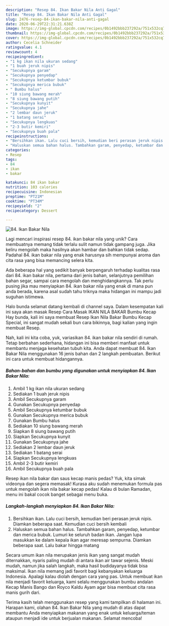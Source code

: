 ```yaml
---
description: "Resep 84. Ikan Bakar Nila Anti Gagal"
title: "Resep 84. Ikan Bakar Nila Anti Gagal"
slug: 2476-resep-84-ikan-bakar-nila-anti-gagal
date: 2020-06-29T22:31:21.638Z
image: https://img-global.cpcdn.com/recipes/0b1492bbb237292a/751x532cq70/84-ikan-bakar-nila-foto-resep-utama.jpg
thumbnail: https://img-global.cpcdn.com/recipes/0b1492bbb237292a/751x532cq70/84-ikan-bakar-nila-foto-resep-utama.jpg
cover: https://img-global.cpcdn.com/recipes/0b1492bbb237292a/751x532cq70/84-ikan-bakar-nila-foto-resep-utama.jpg
author: Cecelia Schneider
ratingvalue: 4.1
reviewcount: 4
recipeingredient:
- "1 kg ikan nila ukuran sedang"
- "1 buah jeruk nipis"
- "Secukupnya garam"
- "Secukupnya penyedap"
- "Secukupnya ketumbar bubuk"
- "Secukupnya merica bubuk"
- " Bumbu halus"
- "10 siung bawang merah"
- "8 siung bawang putih"
- "Secukupnya kunyit"
- "Secukupnya jahe"
- "2 lembar daun jeruk"
- "1 batang serai"
- "Secukupnya lengkuas"
- "2-3 butir kemiri"
- "Secukupnya buah pala"
recipeinstructions:
- "Bersihkan ikan. Lalu cuci bersih, kemudian beri perasan jeruk nipis. Diamkan beberapa saat. Kemudian cuci bersih kembali"
- "Haluskan semua bahan halus. Tambahkan garam, penyedap, ketumbar dan merica bubuk. Lumuri ke seluruh badan ikan. Jangan lupa masukkan ke dalam kepala ikan agar meresap sempurna. Diamkan beberapa saat. Lalu bakar hingga matang"
categories:
- Resep
tags:
- 84
- ikan
- bakar

katakunci: 84 ikan bakar 
nutrition: 103 calories
recipecuisine: Indonesian
preptime: "PT21M"
cooktime: "PT34M"
recipeyield: "2"
recipecategory: Dessert

---
```



![84. Ikan Bakar Nila](https://img-global.cpcdn.com/recipes/0b1492bbb237292a/751x532cq70/84-ikan-bakar-nila-foto-resep-utama.jpg)

Lagi mencari inspirasi resep 84. ikan bakar nila yang unik? Cara membuatnya memang tidak terlalu sulit namun tidak gampang juga. Jika keliru mengolah maka hasilnya akan hambar dan bahkan tidak sedap. Padahal 84. ikan bakar nila yang enak harusnya sih mempunyai aroma dan cita rasa yang bisa memancing selera kita.

Ada beberapa hal yang sedikit banyak berpengaruh terhadap kualitas rasa dari 84. ikan bakar nila, pertama dari jenis bahan, selanjutnya pemilihan bahan segar, sampai cara mengolah dan menghidangkannya. Tak perlu pusing jika mau menyiapkan 84. ikan bakar nila yang enak di mana pun anda berada, karena asal sudah tahu triknya maka hidangan ini mampu jadi suguhan istimewa.

Halo bunda selamat datang kembali di channel saya. Dalam kesempatan kali ini saya akan masak Resep Cara Masak IKAN NILA BAKAR Bumbu Kecap Hay bunda, kali ini saya membuat Resep Ikan Nila Bakar Bumbu Kecap Special, ini sangat mudah sekali bun cara bikinnya, bagi kalian yang ingin membuat Resep.


Nah, kali ini kita coba, yuk, variasikan 84. ikan bakar nila sendiri di rumah. Tetap berbahan sederhana, hidangan ini bisa memberi manfaat untuk membantu menjaga kesehatan tubuh kita. Anda dapat membuat 84. Ikan Bakar Nila menggunakan 16 jenis bahan dan 2 langkah pembuatan. Berikut ini cara untuk membuat hidangannya.

<!--inarticleads1-->

##### Bahan-bahan dan bumbu yang digunakan untuk menyiapkan 84. Ikan Bakar Nila:

1. Ambil 1 kg ikan nila ukuran sedang
1. Sediakan 1 buah jeruk nipis
1. Ambil Secukupnya garam
1. Gunakan Secukupnya penyedap
1. Ambil Secukupnya ketumbar bubuk
1. Gunakan Secukupnya merica bubuk
1. Gunakan  Bumbu halus
1. Sediakan 10 siung bawang merah
1. Siapkan 8 siung bawang putih
1. Siapkan Secukupnya kunyit
1. Gunakan Secukupnya jahe
1. Sediakan 2 lembar daun jeruk
1. Sediakan 1 batang serai
1. Siapkan Secukupnya lengkuas
1. Ambil 2-3 butir kemiri
1. Ambil Secukupnya buah pala


Resep ikan nila bakar dan saus kecap manis pedas? Yuk, kita simak videonya dan segera memasak! Kurasa aku sudah menemukan formula pas untuk mengolah ikan nila bakar kecap pedas! Kalau di bulan Ramadan, menu ini bakal cocok banget sebagai menu buka. 

<!--inarticleads2-->

##### Langkah-langkah menyiapkan 84. Ikan Bakar Nila:

1. Bersihkan ikan. Lalu cuci bersih, kemudian beri perasan jeruk nipis. Diamkan beberapa saat. Kemudian cuci bersih kembali
1. Haluskan semua bahan halus. Tambahkan garam, penyedap, ketumbar dan merica bubuk. Lumuri ke seluruh badan ikan. Jangan lupa masukkan ke dalam kepala ikan agar meresap sempurna. Diamkan beberapa saat. Lalu bakar hingga matang


Secara umum ikan nila merupakan jenis ikan yang sangat mudah diternakkan, nyaris paling mudah di antara ikan air tawar sejenis. Meski mudah, namun jika salah langkah, maka hasil budidayanya tidak bisa maksimal. Ikan nila memang jadi favorit bagi kebanyakan keluarga Indonesia. Apalagi kalau diolah dengan cara yang pas. Untuk membuat ikan nila menjadi favorit keluarga, kami selalu menggunakan bumbu andalan Kecap Manis Bango dan Royco Kaldu Ayam agar bisa membuat cita rasa manis gurih dari. 

Terima kasih telah menggunakan resep yang kami tampilkan di halaman ini. Harapan kami, olahan 84. Ikan Bakar Nila yang mudah di atas dapat membantu Anda menyiapkan makanan yang enak untuk keluarga/teman ataupun menjadi ide untuk berjualan makanan. Selamat mencoba!
